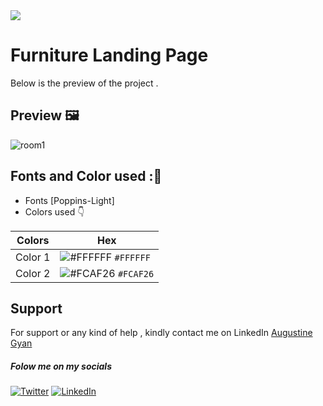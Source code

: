 <img src="https://img.shields.io/badge/Landing%20Pages-Beginner%20Friendly-blue">

# Furniture Landing Page
Below is the preview of the project .


## Preview :framed_picture:

![room1](https://user-images.githubusercontent.com/43218009/178173520-1c6cc38a-2ad2-446b-bda6-3b69e2bb7d38.PNG)



## Fonts and Color used ::art:
- Fonts [Poppins-Light]
- Colors used :point_down:



| Colors             | Hex                                                                |
| ----------------- | ------------------------------------------------------------------ |
|  Color 1| ![#FFFFFF](https://via.placeholder.com/10/FFFFFF/FFFFFF.png) `#FFFFFF` |
|  Color 2| ![#FCAF26](https://via.placeholder.com/10/FCAF26/FCAF26.png) `#FCAF26` |



## Support

For support or any kind of help , kindly contact me on LinkedIn [Augustine Gyan](https://www.linkedin.com/in/augustinegyan/) 

##### Folow me on my socials
<a href="https://www.twitter.com/AugustineGyan7" target="_blank"><img src="https://img.shields.io/badge/Twitter-%230077B5.svg?&style=flat-square&logo=twitter&logoColor=white" alt="Twitter"></a>
<a href="https://www.linkedin.com/in/augustinegyan/" target="_blank"><img src="https://img.shields.io/badge/LinkedIn-%230077B5.svg?&style=flat-square&logo=linkedin&logoColor=white" alt="LinkedIn"></a>

